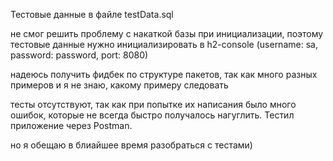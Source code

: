 Тестовые данные в файле testData.sql

не смог решить проблему с накаткой базы при инициализации, поэтому тестовые данные нужно инициализировать в h2-console (username: sa, password: password, port: 8080)

надеюсь получить фидбек по структуре пакетов, так как много разных примеров и я не знаю, какому примеру следовать

тесты отсутствуют, так как при попытке их написания было много ошибок, которые не всегда быстро получалось нагуглить. Тестил приложение через Postman. 

но я обещаю в блиайшее время разобраться с тестами)